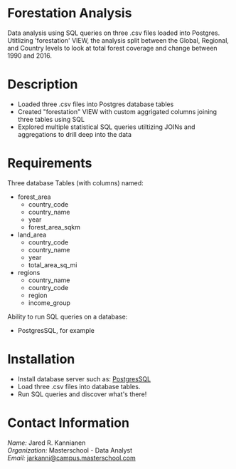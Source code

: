 # Forestation Analysis
Data analysis using SQL queries on three .csv files loaded into Postgres.
Utitlizing 'forestation' VIEW, the analysis split between the Global, Regional, and Country levels to look at total forest coverage and change between 1990 and 2016.

# Description
- Loaded three .csv files into Postgres database tables
- Created "forestation" VIEW with custom aggrigated columns joining three tables using SQL
- Explored multiple statistical SQL queries utiltizing JOINs and aggregations to drill deep into the data


# Requirements
Three database Tables (with columns) named:
- forest_area
    - country_code
    - country_name
    - year
    - forest_area_sqkm
- land_area
    - country_code
    - country_name
    - year
    - total_area_sq_mi
- regions
    - country_name
    - country_code
    - region
    - income_group

Ability to run SQL queries on a database:
  - PostgresSQL, for example


# Installation
- Install database server such as: <a href="https://www.postgresql.org/download/">PostgresSQL</a>
- Load three .csv files into database tables.
- Run SQL queries and discover what's there!


# Contact Information
_Name:_ Jared R. Kannianen
<br />
_Organization:_ Masterschool - Data Analyst
<br />
_Email:_ jarkanni@campus.masterschool.com
